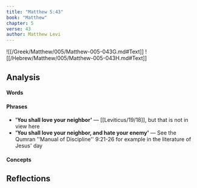 ```yaml
---
title: "Matthew 5:43"
book: "Matthew"
chapter: 5
verse: 43
author: Matthew Levi
---
```

![[/Greek/Matthew/005/Matthew-005-043G.md#Text]]
![[/Hebrew/Matthew/005/Matthew-005-043H.md#Text]]

## Analysis

#### Words

#### Phrases
- **'You shall love your neighbor'** — [[Leviticus/19/18]], but that is not in view here
- **'You shall love your neighbor, and hate your enemy'** — See the Qumran ''Manual of Discipline'' 9:21-26 for example in the literature of Jesus' day

#### Concepts

## Reflections
